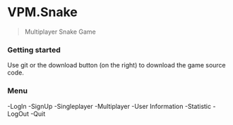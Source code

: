 # VPM.Snake

> Multiplayer Snake Game

### Getting started
Use git or the download button (on the right) to download the game source code.

### Menu
  -LogIn
  -SignUp
  -Singleplayer
  -Multiplayer
  -User Information
  -Statistic
  -LogOut 
  -Quit
